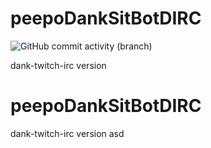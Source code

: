 # peepoDankSitBotDIRC 
![GitHub commit activity (branch)](https://img.shields.io/github/commit-activity/w/ryusanpy/peepoDankSitBotDIRC/master)

dank-twitch-irc version
# peepoDankSitBotDIRC
dank-twitch-irc version
asd

